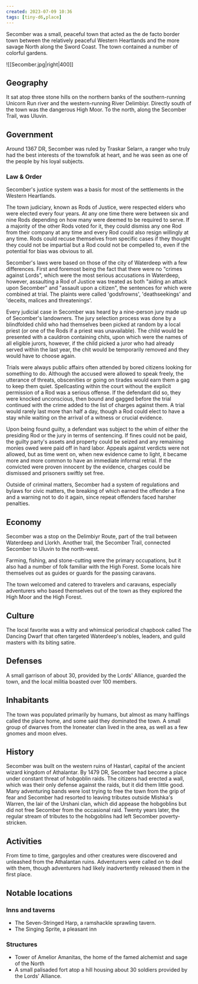 ```yaml
---
created: 2023-07-09 10:36
tags: [tiny-d6,place]
---
```

Secomber was a small, peaceful town that acted as the de facto border town between the relatively peaceful Western Heartlands and the more savage North along the Sword Coast. The town contained a number of colorful gardens.

![[Secomber.jpg|right|400]]
## Geography
It sat atop three stone hills on the northern banks of the southern-running Unicorn Run river and the western-running River Delimbiyr. Directly south of the town was the dangerous High Moor. To the north, along the Secomber Trail, was Uluvin.

## Government
Around 1367 DR, Secomber was ruled by Traskar Selarn, a ranger who truly had the best interests of the townsfolk at heart, and he was seen as one of the people by his loyal subjects.

### Law & Order
Secomber's justice system was a basis for most of the settlements in the Western Heartlands.

The town judiciary, known as Rods of Justice, were respected elders who were elected every four years. At any one time there were between six and nine Rods depending on how many were deemed to be required to serve. If a majority of the other Rods voted for it, they could dismiss any one Rod from their company at any time and every Rod could also resign willingly at any time. Rods could recuse themselves from specific cases if they thought they could not be impartial but a Rod could not be compelled to, even if the potential for bias was obvious to all.

Secomber's laws were based on those of the city of Waterdeep with a few differences. First and foremost being the fact that there were no "crimes against Lords", which were the most serious accusations in Waterdeep, however, assaulting a Rod of Justice was treated as both "aiding an attack upon Secomber" and "assault upon a citizen", the sentences for which were combined at trial. The plaints were called 'godsfrowns', 'deathseekings' and 'deceits, malices and threatenings'.

Every judicial case in Secomber was heard by a nine-person jury made up of Secomber's landowners. The jury selection process was done by a blindfolded child who had themselves been picked at random by a local priest (or one of the Rods if a priest was unavailable). The child would be presented with a cauldron containing chits, upon which were the names of all eligible jurors, however, if the child picked a juror who had already served within the last year, the chit would be temporarily removed and they would have to choose again.

Trials were always public affairs often attended by bored citizens looking for something to do. Although the accused were allowed to speak freely, the utterance of threats, obscenities or going on tirades would earn them a gag to keep them quiet. Spellcasting within the court without the explicit permission of a Rod was a serious offense. If the defendant did so, they were knocked unconscious, then bound and gagged before the trial continued with the crime added to the list of charges against them. A trial would rarely last more than half a day, though a Rod could elect to have a stay while waiting on the arrival of a witness or crucial evidence.

Upon being found guilty, a defendant was subject to the whim of either the presiding Rod or the jury in terms of sentencing. If fines could not be paid, the guilty party's assets and property could be seized and any remaining monies owed were paid off in hard labor. Appeals against verdicts were not allowed, but as time went on, when new evidence came to light, it became more and more common to have an immediate informal retrial. If the convicted were proven innocent by the evidence, charges could be dismissed and prisoners swiftly set free.

Outside of criminal matters, Secomber had a system of regulations and bylaws for civic matters, the breaking of which earned the offender a fine and a warning not to do it again, since repeat offenders faced harsher penalties.

## Economy
Secomber was a stop on the Delimbiyr Route, part of the trail between Waterdeep and Llorkh. Another trail, the Secomber Trail, connected Secomber to Uluvin to the north-west.

Farming, fishing, and stone-cutting were the primary occupations, but it also had a number of folk familiar with the High Forest. Some locals hire themselves out as guides or guards for the passing caravans.

The town welcomed and catered to travelers and caravans, especially adventurers who based themselves out of the town as they explored the High Moor and the High Forest.

## Culture
The local favorite was a witty and whimsical periodical chapbook called The Dancing Dwarf that often targeted Waterdeep's nobles, leaders, and guild masters with its biting satire.

## Defenses
A small garrison of about 30, provided by the Lords' Alliance, guarded the town, and the local militia boasted over 100 members.

## Inhabitants
The town was populated primarily by humans, but almost as many halflings called the place home, and some said they dominated the town. A small group of dwarves from the Ironeater clan lived in the area, as well as a few gnomes and moon elves.

## History
Secomber was built on the western ruins of Hastarl, capital of the ancient wizard kingdom of Athalantar. By 1479 DR, Secomber had become a place under constant threat of hobgoblin raids. The citizens had erected a wall, which was their only defense against the raids, but it did them little good. Many adventuring bands were lost trying to free the town from the grip of fear and Secomber had resorted to leaving tributes outside Mishka's Warren, the lair of the Urshani clan, which did appease the hobgoblins but did not free Secomber from the occasional raid. Twenty years later, the regular stream of tributes to the hobgoblins had left Secomber poverty-stricken.

## Activities
From time to time, gargoyles and other creatures were discovered and unleashed from the Athalantan ruins. Adventurers were called on to deal with them, though adventurers had likely inadvertently released them in the first place.

## Notable locations

### Inns and taverns
- The Seven-Stringed Harp, a ramshackle sprawling tavern.
- The Singing Sprite, a pleasant inn

### Structures
- Tower of Amelior Amanitas, the home of the famed alchemist and sage of the North
- A small palisaded fort atop a hill housing about 30 soldiers provided by the Lords' Alliance.
